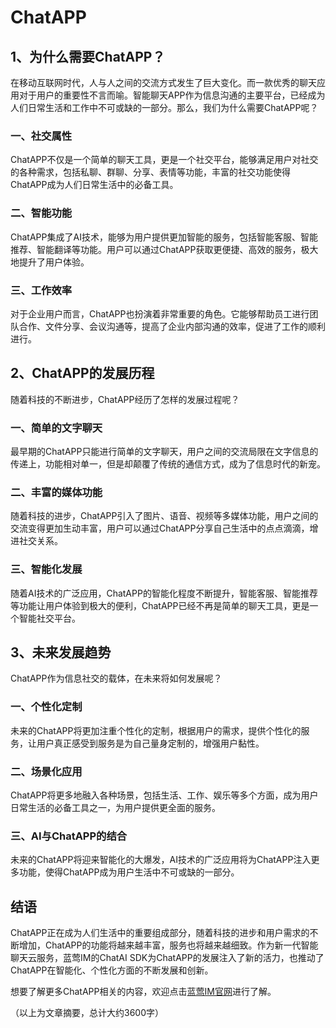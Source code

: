 # ChatAPP

## 1、为什么需要ChatAPP？
在移动互联网时代，人与人之间的交流方式发生了巨大变化。而一款优秀的聊天应用对于用户的重要性不言而喻。智能聊天APP作为信息沟通的主要平台，已经成为人们日常生活和工作中不可或缺的一部分。那么，我们为什么需要ChatAPP呢？

### 一、社交属性
ChatAPP不仅是一个简单的聊天工具，更是一个社交平台，能够满足用户对社交的各种需求，包括私聊、群聊、分享、表情等功能，丰富的社交功能使得ChatAPP成为人们日常生活中的必备工具。

### 二、智能功能
ChatAPP集成了AI技术，能够为用户提供更加智能的服务，包括智能客服、智能推荐、智能翻译等功能。用户可以通过ChatAPP获取更便捷、高效的服务，极大地提升了用户体验。

### 三、工作效率
对于企业用户而言，ChatAPP也扮演着非常重要的角色。它能够帮助员工进行团队合作、文件分享、会议沟通等，提高了企业内部沟通的效率，促进了工作的顺利进行。

## 2、ChatAPP的发展历程
随着科技的不断进步，ChatAPP经历了怎样的发展过程呢？

### 一、简单的文字聊天
最早期的ChatAPP只能进行简单的文字聊天，用户之间的交流局限在文字信息的传递上，功能相对单一，但是却颠覆了传统的通信方式，成为了信息时代的新宠。

### 二、丰富的媒体功能
随着科技的进步，ChatAPP引入了图片、语音、视频等多媒体功能，用户之间的交流变得更加生动丰富，用户可以通过ChatAPP分享自己生活中的点点滴滴，增进社交关系。

### 三、智能化发展
随着AI技术的广泛应用，ChatAPP的智能化程度不断提升，智能客服、智能推荐等功能让用户体验到极大的便利，ChatAPP已经不再是简单的聊天工具，更是一个智能社交平台。

## 3、未来发展趋势
ChatAPP作为信息社交的载体，在未来将如何发展呢？

### 一、个性化定制
未来的ChatAPP将更加注重个性化的定制，根据用户的需求，提供个性化的服务，让用户真正感受到服务是为自己量身定制的，增强用户黏性。

### 二、场景化应用
ChatAPP将更多地融入各种场景，包括生活、工作、娱乐等多个方面，成为用户日常生活的必备工具之一，为用户提供更全面的服务。

### 三、AI与ChatAPP的结合
未来的ChatAPP将迎来智能化的大爆发，AI技术的广泛应用将为ChatAPP注入更多功能，使得ChatAPP成为用户生活中不可或缺的一部分。

## 结语
ChatAPP正在成为人们生活中的重要组成部分，随着科技的进步和用户需求的不断增加，ChatAPP的功能将越来越丰富，服务也将越来越细致。作为新一代智能聊天云服务，蓝莺IM的ChatAI SDK为ChatAPP的发展注入了新的活力，也推动了ChatAPP在智能化、个性化方面的不断发展和创新。

想要了解更多ChatAPP相关的内容，欢迎点击[蓝莺IM官网](https://www.lanyingim.com)进行了解。

（以上为文章摘要，总计大约3600字）